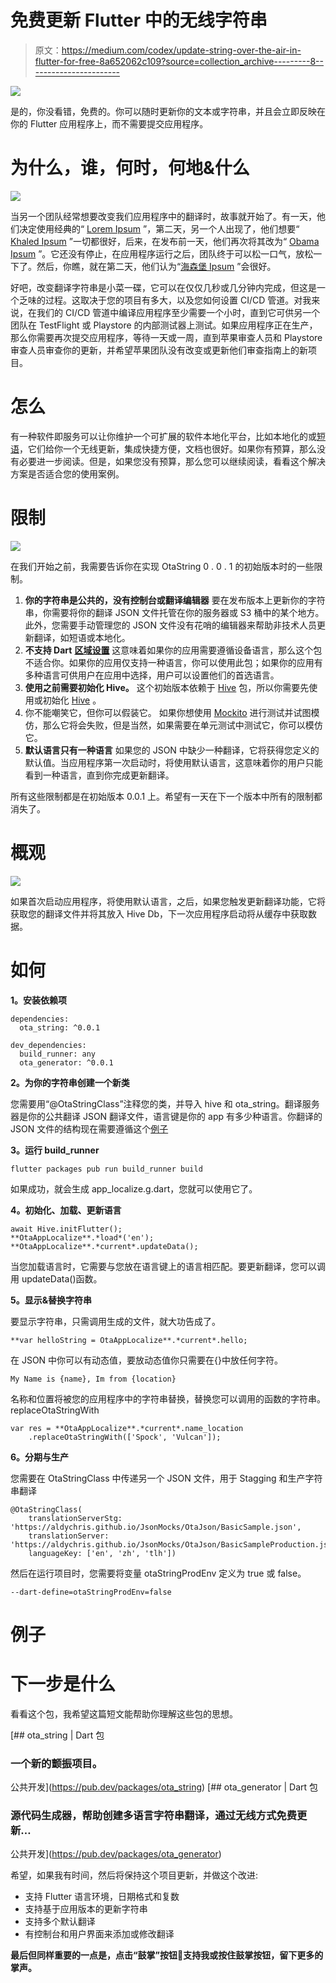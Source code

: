 # 免费更新 Flutter 中的无线字符串

> 原文：<https://medium.com/codex/update-string-over-the-air-in-flutter-for-free-8a652062c109?source=collection_archive---------8----------------------->

![](img/641ae66bc23212f0935394e011ef2579.png)

是的，你没看错，免费的。你可以随时更新你的文本或字符串，并且会立即反映在你的 Flutter 应用程序上，而不需要提交应用程序。

# 为什么，谁，何时，何地&什么

![](img/5b1e96dba03611faa6f15dfbdeae4cc6.png)

当另一个团队经常想要改变我们应用程序中的翻译时，故事就开始了。有一天，他们决定使用经典的“ [Lorem Ipsum](https://en.wikipedia.org/wiki/Lorem_ipsum) ”，第二天，另一个人出现了，他们想要“ [Khaled Ipsum](http://khaledipsum.com) ”一切都很好，后来，在发布前一天，他们再次将其改为“ [Obama Ipsum](https://obamaipsum.com) ”。它还没有停止，在应用程序运行之后，团队终于可以松一口气，放松一下了。然后，你瞧，就在第二天，他们认为“[海森堡 Ipsum](https://heisenbergipsum.com) ”会很好。

好吧，改变翻译字符串是小菜一碟，它可以在仅仅几秒或几分钟内完成，但这是一个乏味的过程。这取决于您的项目有多大，以及您如何设置 CI/CD 管道。对我来说，在我们的 CI/CD 管道中编译应用程序至少需要一个小时，直到它可供另一个团队在 TestFlight 或 Playstore 的内部测试器上测试。如果应用程序正在生产，那么你需要再次提交应用程序，等待一天或一周，直到苹果审查人员和 Playstore 审查人员审查你的更新，并希望苹果团队没有改变或更新他们审查指南上的新项目。

# 怎么

有一种软件即服务可以让你维护一个可扩展的软件本地化平台，比如本地化的或[短语](https://help.phrase.com/help/phrase-over-the-air-introduction)，它们给你一个无线更新，集成快捷方便，文档也很好。如果你有预算，那么没有必要进一步阅读。但是，如果您没有预算，那么您可以继续阅读，看看这个解决方案是否适合您的使用案例。

# 限制

![](img/41d30ec30a998e4e8a04dd21c4720bd0.png)

在我们开始之前，我需要告诉你在实现 OtaString 0 . 0 . 1 的初始版本时的一些限制。

1.  **你的字符串是公共的，没有控制台或翻译编辑器**
    要在发布版本上更新你的字符串，你需要将你的翻译 JSON 文件托管在你的服务器或 S3 桶中的某个地方。此外，您需要手动管理您的 JSON 文件没有花哨的编辑器来帮助非技术人员更新翻译，如短语或本地化。
2.  **不支持 Dart** [**区域设置**](https://api.flutter.dev/flutter/dart-ui/Locale-class.html)
    这意味着如果你的应用需要遵循设备语言，那么这个包不适合你。如果你的应用仅支持一种语言，你可以使用此包；如果你的应用有多种语言可供用户在应用中选择，用户可以设置他们的首选语言。
3.  **使用之前需要初始化 Hive。**
    这个初始版本依赖于 [Hive](https://docs.hivedb.dev/#/) 包，所以你需要先使用或初始化 [Hive](https://docs.hivedb.dev/#/) 。
4.  你不能嘲笑它，但你可以假装它。
    如果你想使用 [Mockito](https://pub.dev/packages/mockito) 进行测试并试图模仿，那么它将会失败，但是当然，如果需要在单元测试中测试它，你可以模仿它。
5.  **默认语言只有一种语言**
    如果您的 JSON 中缺少一种翻译，它将获得您定义的默认值。当应用程序第一次启动时，将使用默认语言，这意味着你的用户只能看到一种语言，直到你完成更新翻译。

所有这些限制都是在初始版本 0.0.1 上。希望有一天在下一个版本中所有的限制都消失了。

# 概观

![](img/adf70633635ecb920fceab620148c070.png)

如果首次启动应用程序，将使用默认语言，之后，如果您触发更新翻译功能，它将获取您的翻译文件并将其放入 Hive Db，下一次应用程序启动将从缓存中获取数据。

# 如何

**1。安装依赖项**

```
dependencies:
  ota_string: ^0.0.1

dev_dependencies:
  build_runner: any
  ota_generator: ^0.0.1
```

**2。为你的字符串创建一个新类**

您需要用“@OtaStringClass”注释您的类，并导入 hive 和 ota_string。翻译服务器是你的公共翻译 JSON 翻译文件，语言键是你的 app 有多少种语言。你翻译的 JSON 文件的结构现在需要遵循这个[例子](https://aldychris.github.io/JsonMocks/OtaJson/BasicSample.json)

**3。运行 build_runner**

```
flutter packages pub run build_runner build
```

如果成功，就会生成 app_localize.g.dart，您就可以使用它了。

**4。初始化、加载、更新语言**

```
await Hive.initFlutter();
**OtaAppLocalize**.*load*('en');
**OtaAppLocalize**.*current*.updateData();
```

当您加载语言时，它需要与您放在语言键上的语言相匹配。要更新翻译，您可以调用 updateData()函数。

**5。显示&替换字符串**

要显示字符串，只需调用生成的文件，就大功告成了。

```
**var helloString = OtaAppLocalize**.*current*.hello;
```

在 JSON 中你可以有动态值，要放动态值你只需要在{}中放任何字符。

```
My Name is {name}, Im from {location}
```

名称和位置将被您的应用程序中的字符串替换，替换您可以调用的函数的字符串。replaceOtaStringWith

```
var res = **OtaAppLocalize**.*current*.name_location
    .replaceOtaStringWith(['Spock', 'Vulcan']);
```

**6。分期与生产**

您需要在 OtaStringClass 中传递另一个 JSON 文件，用于 Stagging 和生产字符串翻译

```
@OtaStringClass(
    translationServerStg: 'https://aldychris.github.io/JsonMocks/OtaJson/BasicSample.json',
    translationServer: 'https://aldychris.github.io/JsonMocks/OtaJson/BasicSampleProduction.json',
    languageKey: ['en', 'zh', 'tlh'])
```

然后在运行项目时，您需要将变量 otaStringProdEnv 定义为 true 或 false。

```
--dart-define=otaStringProdEnv=false
```

# 例子

# 下一步是什么

看看这个包，我希望这篇短文能帮助你理解这些包的思想。

[](https://pub.dev/packages/ota_string) [## ota_string | Dart 包

### 一个新的颤振项目。

公共开发](https://pub.dev/packages/ota_string) [](https://pub.dev/packages/ota_generator) [## ota_generator | Dart 包

### 源代码生成器，帮助创建多语言字符串翻译，通过无线方式免费更新…

公共开发](https://pub.dev/packages/ota_generator) 

希望，如果我有时间，然后将保持这个项目更新，并做这个改进:

*   支持 Flutter 语言环境，日期格式和复数
*   支持基于应用版本的更新字符串
*   支持多个默认翻译
*   有控制台和用户界面来添加或修改翻译

**最后但同样重要的一点是，点击“鼓掌”按钮👏支持我或按住鼓掌按钮，留下更多的掌声。**